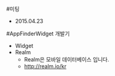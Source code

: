 #미팅
* 2015.04.23

#AppFinderWidget 개발기
* Widget
* Realm
  * Realm은 모바일 데이터베이스 입니다.
  * <http://realm.io/kr>
